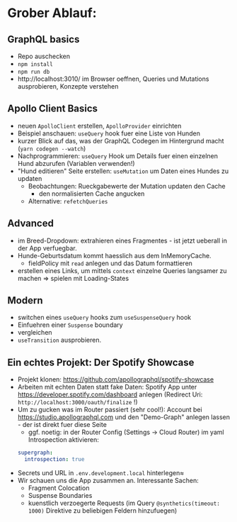 # Grober Ablauf:

## GraphQL basics

- Repo auschecken
- `npm install`
- `npm run db`
- http://localhost:3010/ im Browser oeffnen, Queries und Mutations ausprobieren, Konzepte verstehen

## Apollo Client Basics

- neuen `ApolloClient` erstellen, `ApolloProvider` einrichten
- Beispiel anschauen: `useQuery` hook fuer eine Liste von Hunden
- kurzer Blick auf das, was der GraphQL Codegen im Hintergrund macht (`yarn codegen --watch`)
- Nachprogrammieren: `useQuery` Hook um Details fuer einen einzelnen Hund abzurufen (Variablen verwenden!)
- "Hund editieren" Seite erstellen: `useMutation` um Daten eines Hundes zu updaten
  - Beobachtungen: Rueckgabewerte der Mutation updaten den Cache
    - den normalisierten Cache angucken
  - Alternative: `refetchQueries`

## Advanced

- im Breed-Dropdown: extrahieren eines Fragmentes - ist jetzt ueberall in der App verfuegbar.
- Hunde-Geburtsdatum kommt haesslich aus dem InMemoryCache.
  - fieldPolicy mit `read` anlegen und das Datum formattieren
- erstellen eines Links, um mittels `context` einzelne Queries langsamer zu machen => spielen mit Loading-States

## Modern

- switchen eines `useQuery` hooks zum `useSuspenseQuery` hook
- Einfuehren einer `Suspense` boundary
- vergleichen
- `useTransition` ausprobieren.

## Ein echtes Projekt: Der Spotify Showcase

- Projekt klonen: https://github.com/apollographql/spotify-showcase
- Arbeiten mit echten Daten statt fake Daten: Spotify App unter https://developer.spotify.com/dashboard anlegen (Redirect Uri: `http://localhost:3000/oauth/finalize` !)
- Um zu gucken was im Router passiert (sehr cool!): Account bei https://studio.apollographql.com und den "Demo-Graph" anlegen lassen - der ist direkt fuer diese Seite
  - ggf. noetig: in der Router Config (Settings -> Cloud Router) im yaml Introspection aktivieren:
  ```yaml
  supergraph:
    introspection: true
  ```
- Secrets und URL in `.env.development.local` hinterlegen≈
- Wir schauen uns die App zusammen an.
  Interessante Sachen:
  - Fragment Colocation
  - Suspense Boundaries
  - kuenstlich verzoegerte Requests (im Query `@synthetics(timeout: 1000)` Direktive zu beliebigen Feldern hinzufuegen)
